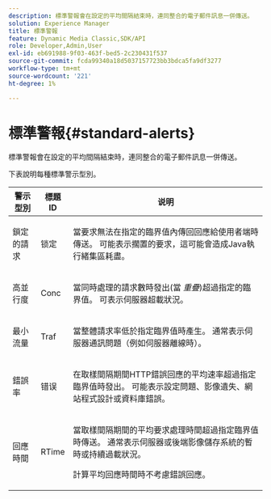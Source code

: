 ```yaml
---
description: 標準警報會在設定的平均間隔結束時，連同整合的電子郵件訊息一併傳送。
solution: Experience Manager
title: 標準警報
feature: Dynamic Media Classic,SDK/API
role: Developer,Admin,User
exl-id: eb691988-9f03-463f-bed5-2c230431f537
source-git-commit: fcda99340a18d5037157723bb3bdca5fa9df3277
workflow-type: tm+mt
source-wordcount: '221'
ht-degree: 1%

---
```


# 標準警報{#standard-alerts}

標準警報會在設定的平均間隔結束時，連同整合的電子郵件訊息一併傳送。

下表說明每種標準警示型別。

<table id="table_02611F1B920E48A6973BFA969CA564EB"> 
 <thead> 
  <tr> 
   <th class="entry"> <b>警示型別</b> </th> 
   <th class="entry"> <b>標題ID</b> </th> 
   <th class="entry"> <b>说明</b> </th> 
  </tr> 
 </thead>
 <tbody> 
  <tr> 
   <td> <p>鎖定的請求 </p> </td> 
   <td> <p>锁定 </p> </td> 
   <td> <p>當要求無法在指定的臨界值內傳回回應給使用者端時傳送。 可能表示擱置的要求，這可能會造成Java執行緒集區耗盡。 </p> </td> 
  </tr> 
  <tr> 
   <td> <p>高並行度 </p> </td> 
   <td> <p>Conc </p> </td> 
   <td> 當同時處理的請求數時發出(當 <i>重疊</i>)超過指定的臨界值。 可表示伺服器超載狀況。 </td> 
  </tr> 
  <tr> 
   <td> <p>最小流量 </p> </td> 
   <td> <p>Traf </p> </td> 
   <td> <p>當整體請求率低於指定臨界值時產生。 通常表示伺服器通訊問題（例如伺服器離線時）。 </p> </td> 
  </tr> 
  <tr> 
   <td> <p>錯誤率 </p> </td> 
   <td> <p>错误 </p> </td> 
   <td> <p>在取樣間隔期間HTTP錯誤回應的平均速率超過指定臨界值時發出。 可能表示設定問題、影像遺失、網站程式設計或資料庫錯誤。 </p> </td> 
  </tr> 
  <tr> 
   <td> <p>回應時間 </p> </td> 
   <td> <p>RTime </p> </td> 
   <td> <p>當取樣間隔期間的平均要求處理時間超過指定臨界值時傳送。 通常表示伺服器或後端影像儲存系統的暫時或持續過載狀況。 </p> <p>計算平均回應時間時不考慮錯誤回應。 </p> </td> 
  </tr> 
 </tbody> 
</table>
